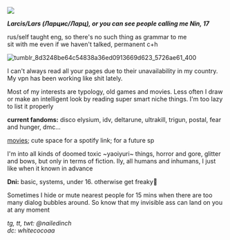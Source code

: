 ![](https://komarev.com/ghpvc/?username=nailedinch)  

***Larcis/Lars (Ларцис/Ларц), or you can see people calling me Nin, 17***

rus/self taught eng, so there's no such thing as grammar to me  
sit with me even if we haven't talked, permanent c+h   

![tumblr_8d3248be64c54838a36ed0913669d623_5726ae61_400](https://github.com/user-attachments/assets/8edafce4-18e7-4a70-9c72-e51b608661ec)


I can't always read all your pages due to their unavailability in my country. My vpn has been working like shit lately.    

Most of my interests are typology, old games and movies. Less often I draw or make an intelligent look by reading super smart niche things. I'm too lazy to list it properly

**current fandoms:**
disco elysium, idv, deltarune, ultrakill, trigun, postal, fear and hunger, dmc...

[movies](https://boxd.it/81CFL); cute space for a spotify link; for a future sp


I'm into all kinds of doomed toxic ~yaoiyuri~ things, horror and gore, glitter and bows, but only in terms of fiction. Ily, all humans and inhumans, I just like when it known in advance


**Dni:**
basic, systems, under 16. otherwise get freaky💜

Sometimes I hide or mute nearest people for 15 mins when there are too many dialog bubbles around. So know that my invisible ass can land on you at any moment
 
*tg, tt, twt: @nailedinch*                                
*dc: whitecocoaa*  

